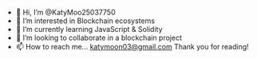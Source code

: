 - 👋 Hi, I’m @KatyMoo25037750
- 👀 I’m interested in Blockchain ecosystems
- 🌱 I’m currently learning JavaScript & Solidity
- 💞️ I’m looking to collaborate in a blockchain project
- 📫 How to reach me... katymoon03@gmail.com
Thank you for reading!

<!---
KatyMoo25037750/KatyMoo25037750 is a ✨ special ✨ repository because its `README.md` (this file) appears on your GitHub profile.
You can click the Preview link to take a look at your changes.
--->
